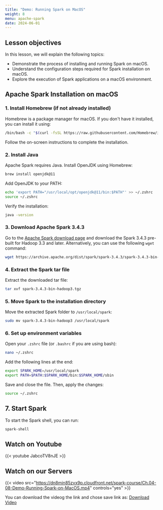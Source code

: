 ```yaml
---
title: "Demo: Running Spark on MacOS"
weight: 8
menu: apache-spark
date: 2024-06-01
---
```


## Lesson objectives
In this lesson, we will explain the following topics:
- Demonstrate the process of installing and running Spark on macOS.
- Understand the configuration steps required for Spark installation on macOS.
- Explore the execution of Spark applications on a macOS environment.



## Apache Spark Installation on macOS

### 1. Install Homebrew (if not already installed)
Homebrew is a package manager for macOS. If you don't have it installed, you can install it using:
```bash
/bin/bash -c "$(curl -fsSL https://raw.githubusercontent.com/Homebrew/install/HEAD/install.sh)"
```
Follow the on-screen instructions to complete the installation.

### 2. Install Java
Apache Spark requires Java. Install OpenJDK using Homebrew:
```bash
brew install openjdk@11
```
Add OpenJDK to your PATH:
```bash
echo 'export PATH="/usr/local/opt/openjdk@11/bin:$PATH"' >> ~/.zshrc
source ~/.zshrc
```
Verify the installation:
```bash
java -version
```

### 3. Download Apache Spark 3.4.3
Go to the [Apache Spark download page](https://spark.apache.org/downloads.html) and download the Spark 3.4.3 pre-built for Hadoop 3.3 and later. Alternatively, you can use the following `wget` command:
```bash
wget https://archive.apache.org/dist/spark/spark-3.4.3/spark-3.4.3-bin-hadoop3.tgz
```

### 4. Extract the Spark tar file
Extract the downloaded tar file:
```bash
tar xvf spark-3.4.3-bin-hadoop3.tgz
```

### 5. Move Spark to the installation directory
Move the extracted Spark folder to `/usr/local/spark`:
```bash
sudo mv spark-3.4.3-bin-hadoop3 /usr/local/spark
```

### 6. Set up environment variables
Open your `.zshrc` file (or `.bashrc` if you are using bash):
```bash
nano ~/.zshrc
```
Add the following lines at the end:
```bash
export SPARK_HOME=/usr/local/spark
export PATH=$PATH:$SPARK_HOME/bin:$SPARK_HOME/sbin
```
Save and close the file. Then, apply the changes:
```bash
source ~/.zshrc
```

## 7. Start Spark
To start the Spark shell, you can run:
```bash
spark-shell
```

## Watch on Youtube

{{< youtube JabcoTV8nJE >}}

## Watch on our Servers

{{< video src="https://dn8min85zvx9p.cloudfront.net/spark-course/Ch.04-08-Demo-Running-Spark-on-MacOS.mp4" controls="yes" >}}

You can download the videog the link and chose save link as: [Download Video](https://dn8min85zvx9p.cloudfront.net/spark-course/Ch.04-08-Demo-Running-Spark-on-MacOS.mp4)
